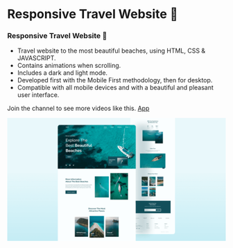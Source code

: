# Responsive Travel Website 🌊
###  Responsive Travel Website 🌊

- Travel website to the most beautiful beaches, using HTML, CSS & JAVASCRIPT.
- Contains animations when scrolling.
- Includes a dark and light mode.
- Developed first with the Mobile First methodology, then for desktop.
- Compatible with all mobile devices and with a beautiful and pleasant user interface.

Join the channel to see more videos like this. [App](https://www.youtube.com/c/Bedimcode)

![preview img](/preview.png)
